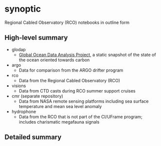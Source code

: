 # synoptic

Regional Cabled Observatory (RCO) notebooks in outline form

## High-level summary

* glodap
  * [Global Ocean Data Analysis Project](https://www.glodap.info/), a static snapshot of the state of the ocean oriented towards carbon
* argo
  * Data for comparison from the ARGO drifter program
* rco
  * Data from the Regional Cabled Observatory (RCO)
* visions
  * Data from CTD casts during RCO summer support cruises
* cmr (separate repository)
  * Data from NASA remote sensing platforms including sea surface temperature and mean sea level anomaly
* hydrophone
  * Data from the RCO that is not part of the CI/UFrame program; includes charismatic megafauna signals
  
## Detailed summary
